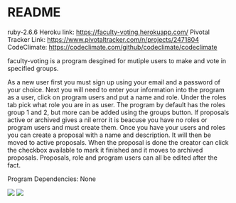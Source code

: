 # README
ruby-2.6.6
Heroku link:  https://faculty-voting.herokuapp.com/
Pivotal Tracker Link: https://www.pivotaltracker.com/n/projects/2471804
CodeClimate: https://codeclimate.com/github/codeclimate/codeclimate

faculty-voting is a program desgined for mutiple users to make and vote in specified groups.

As a new user first you must sign up using your email and a password of your choice. Next you will need to enter your information into the program as a user, click on program users and put a name and role. Under the roles tab pick what role you are in as user. The program by default has the roles group 1 and 2, but more can be added using the groups button. If proposals active or archived gives a nil error it is beacuse you have no roles or program users and must create them. Once you have your users and roles you can create a proposal with a name and description. It will then be moved to active proposals. When the proposal is done the creator can click the checkbox available to mark it finished and it moves to archived proposals. Proposals, role and program users can all be edited after the fact. 

Program Dependencies: None



<a href="https://codeclimate.com/github/codeclimate/codeclimate/maintainability"><img src="https://api.codeclimate.com/v1/badges/a99a88d28ad37a79dbf6/maintainability" /></a>
<a href="https://codeclimate.com/github/codeclimate/codeclimate/test_coverage"><img src="https://api.codeclimate.com/v1/badges/a99a88d28ad37a79dbf6/test_coverage" /></a>
